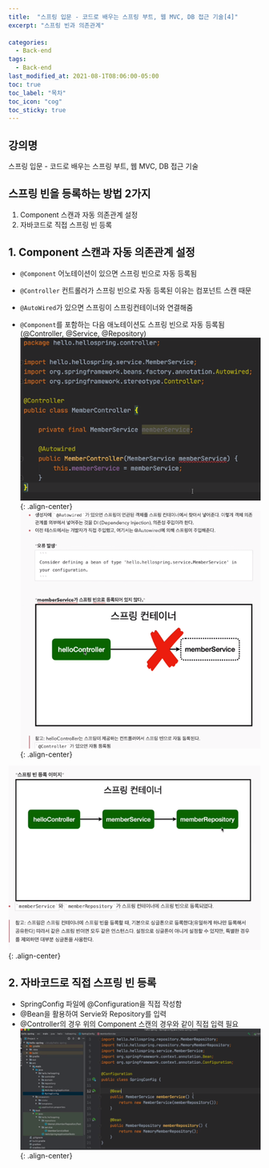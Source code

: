 ```yaml
---
title:  "스프링 입문 - 코드로 배우는 스프링 부트, 웹 MVC, DB 접근 기술[4]"
excerpt: "스프링 빈과 의존관계"

categories:
  - Back-end
tags:
  - Back-end
last_modified_at: 2021-08-1T08:06:00-05:00
toc: true
toc_label: "목차"
toc_icon: "cog"
toc_sticky: true
---
```

## 강의명
스프링 입문 - 코드로 배우는 스프링 부트, 웹 MVC, DB 접근 기술  

## 스프링 빈을 등록하는 방법 2가지
 1. Component 스캔과 자동 의존관계 설정
 2. 자바코드로 직접 스프링 빈 등록

## 1. Component 스캔과 자동 의존관계 설정
- `@Component` 어노테이션이 있으면 스프링 빈으로 자동 등록됨
- `@Controller` 컨트롤러가 스프링 빈으로 자동 등록된 이유는 컴포넌트 스캔 때문 
- `@AutoWired`가 있으면 스프링이 스프링컨테이너와 연결해줌  

- `@Component`를 포함하는 다음 애노테이션도 스프링 빈으로 자동 등록됨 
   (@Controller, @Service, @Repository)  
![](/assets/images/JavaSpring/scriptController.png){: .align-center} 
![](/assets/images/JavaSpring/springContainer.png){: .align-center} 

![](/assets/images/JavaSpring/springBeanRegister.png){: .align-center} 


## 2. 자바코드로 직접 스프링 빈 등록
- SpringConfig 파일에 @Configuration을 직접 작성함
- @Bean을 활용하여 Servie와 Repository를 입력
- @Controller의 경우 위의 Component 스캔의 경우와 같이 직접 입력 필요
![](/assets/images/JavaSpring/springRegManually.png){: .align-center} 



